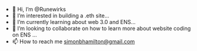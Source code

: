 - 👋 Hi, I’m @Runewirks
- 👀 I’m interested in building a .eth site...
- 🌱 I’m currently learning about web 3.0 and ENS...
- 💞️ I’m looking to collaborate on how to learn more about website coding on ENS ...
- 📫 How to reach me simonbhamilton@gmail.com

<!---
Runewirks/Runewirks is a ✨ special ✨ repository because its `README.md` (this file) appears on your GitHub profile.
You can click the Preview link to take a look at your changes.
--->
